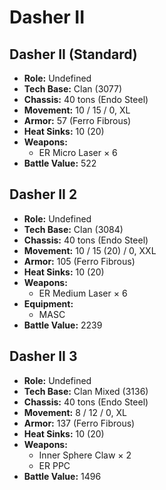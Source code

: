 # Dasher II
## Dasher II (Standard)
- **Role:** Undefined
- **Tech Base:** Clan (3077)
- **Chassis:** 40 tons (Endo Steel)
- **Movement:** 10 / 15 / 0, XL
- **Armor:** 57 (Ferro Fibrous)
- **Heat Sinks:** 10 (20)
- **Weapons:**
  - ER Micro Laser × 6
- **Battle Value:** 522

## Dasher II 2
- **Role:** Undefined
- **Tech Base:** Clan (3084)
- **Chassis:** 40 tons (Endo Steel)
- **Movement:** 10 / 15 (20) / 0, XXL
- **Armor:** 105 (Ferro Fibrous)
- **Heat Sinks:** 10 (20)
- **Weapons:**
  - ER Medium Laser × 6
- **Equipment:**
  - MASC
- **Battle Value:** 2239

## Dasher II 3
- **Role:** Undefined
- **Tech Base:** Clan Mixed (3136)
- **Chassis:** 40 tons (Endo Steel)
- **Movement:** 8 / 12 / 0, XL
- **Armor:** 137 (Ferro Fibrous)
- **Heat Sinks:** 10 (20)
- **Weapons:**
  - Inner Sphere Claw × 2
  - ER PPC
- **Battle Value:** 1496


